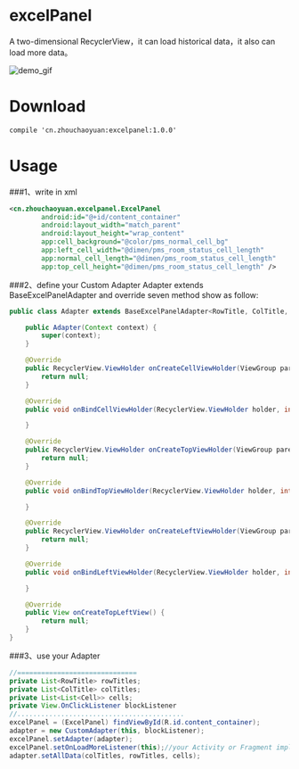 # excelPanel
A two-dimensional RecyclerView，it can load historical data，it also can load more data。

![demo_gif](https://raw.githubusercontent.com/zhouchaoyuan/excelPanel/master/app/src/main/assets/roomFormDemo.gif)

# Download

```xml
compile 'cn.zhouchaoyuan:excelpanel:1.0.0'
```

# Usage

###1、write in xml

```xml
<cn.zhouchaoyuan.excelpanel.ExcelPanel
        android:id="@+id/content_container"
        android:layout_width="match_parent"
        android:layout_height="wrap_content"
        app:cell_background="@color/pms_normal_cell_bg"
        app:left_cell_width="@dimen/pms_room_status_cell_length"
        app:normal_cell_length="@dimen/pms_room_status_cell_length"
        app:top_cell_height="@dimen/pms_room_status_cell_length" />
```

###2、define your Custom Adapter
Adapter extends BaseExcelPanelAdapter and override seven method show as follow:

```java
public class Adapter extends BaseExcelPanelAdapter<RowTitle, ColTitle, Cell>{

    public Adapter(Context context) {
        super(context);
    }

    @Override
    public RecyclerView.ViewHolder onCreateCellViewHolder(ViewGroup parent, int viewType) {
        return null;
    }

    @Override
    public void onBindCellViewHolder(RecyclerView.ViewHolder holder, int verticalPosition, int horizontalPosition) {

    }

    @Override
    public RecyclerView.ViewHolder onCreateTopViewHolder(ViewGroup parent, int viewType) {
        return null;
    }

    @Override
    public void onBindTopViewHolder(RecyclerView.ViewHolder holder, int position) {

    }

    @Override
    public RecyclerView.ViewHolder onCreateLeftViewHolder(ViewGroup parent, int viewType) {
        return null;
    }

    @Override
    public void onBindLeftViewHolder(RecyclerView.ViewHolder holder, int position) {

    }

    @Override
    public View onCreateTopLeftView() {
        return null;
    }
}
```

###3、use your Adapter

```java
//==============================
private List<RowTitle> rowTitles;
private List<ColTitle> colTitles;
private List<List<Cell>> cells;
private View.OnClickListener blockListener
//..........................................
excelPanel = (ExcelPanel) findViewById(R.id.content_container);
adapter = new CustomAdapter(this, blockListener);
excelPanel.setAdapter(adapter);
excelPanel.setOnLoadMoreListener(this);//your Activity or Fragment implement ExcelPanel.OnLoadMoreListener
adapter.setAllData(colTitles, rowTitles, cells);
```